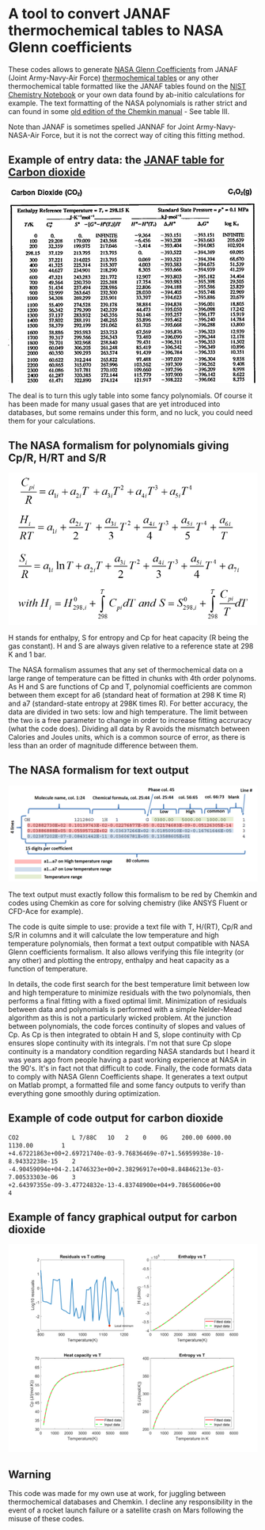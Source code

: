 # A tool to convert JANAF thermochemical tables to NASA Glenn coefficients
These codes allows to generate [NASA Glenn Coefficients](https://ntrs.nasa.gov/api/citations/20020085330/downloads/20020085330.pdf) from JANAF (Joint Army-Navy-Air Force) [thermochemical tables](https://janaf.nist.gov/janaf4pdf.html) or any other thermochemical table formatted like the JANAF tables found on the [NIST Chemistry Notebook](https://webbook.nist.gov/chemistry/) or your own data found by ab-initio calculations for example. The text formatting of the NASA polynomials is rather strict and can found in some [old edition of the Chemkin manual](CHEMKIN_III_manual(1996).pdf) - See table III. 

Note than JANAF is sometimes spelled JANNAF for Joint Army-Navy-NASA-Air Force, but it is not the correct way of citing this fitting method.

## Example of entry data: the [JANAF table for Carbon dioxide](https://janaf.nist.gov/pdf/JANAF-FourthEd-1998-Carbon.pdf)
![](Documentation/Example.png)

The deal is to turn this ugly table into some fancy polynomials. Of course it has been made for many usual gases that are yet introduced into databases, but some remains under this form, and no luck, you could need them for your calculations.

## The NASA formalism for polynomials giving Cp/R, H/RT and S/R
![](Documentation/Polynomials.png)

H stands for enthalpy, S for entropy and Cp for heat capacity (R being the gas constant). H and S are always given relative to a reference state at 298 K and 1 bar.

The NASA formalism assumes that any set of thermochemical data on a large range of temperature can be fitted in chunks with 4th order polynoms. As H and S are functions of Cp and T, polynomial coefficients are common between them except for a6 (standard heat of formation at 298 K time R) and a7 (standard-state entropy at 298K times R). For better accuracy, the data are divided in two sets: low and high temperature. The limit between the two is a free parameter to change in order to increase fitting accruracy (what the code does). Dividing all data by R avoids the mismatch between Calories and Joules units, which is a common source of error, as there is less than an order of magnitude difference between them.

## The NASA formalism for text output
![](Documentation/Polynomials_txt.png)

The text output must exactly follow this formalism to be red by Chemkin and codes using Chemkin as core for solving chemistry (like ANSYS Fluent or CFD-Ace for example).

The code is quite simple to use: provide a text file with T, H/(RT), Cp/R and S/R in columns and it will calculate the low temperature and high temperature polynomials, then format a text output compatible with NASA Glenn coefficients formalism. It also allows verifying this file integrity (or any other) and plotting the entropy, enthalpy and heat capacity as a function of temperature.

In details, the code first search for the best temperature limit between low and high temperature to minimize residuals with the two polynomials, then performs a final fitting with a fixed optimal limit. Minimization of residuals between data and polynomials is performed with a simple Nelder-Mead algorithm as this is not a particularly wicked problem. At the junction between polynomials, the code forces continuity of slopes and values of Cp. As Cp is then integrated to obtain H and S, slope continuity with Cp ensures slope continuity with its integrals. I'm not that sure Cp slope continuity is a mandatory condition regarding NASA standards but I heard it was years ago from people having a past working experience at NASA in the 90's. It's in fact not that difficult to code. Finally, the code formats data to comply with NASA Glenn Coefficients shape. It generates a text output on Matlab prompt, a formatted file and some fancy outputs to verify than everything gone smoothly during optimization.

## Example of code output for carbon dioxide
    CO2               L 7/88C   1O   2    0    0G    200.00 6000.00 1130.00        1
    +4.67221863e+00+2.69721740e-03-9.76836469e-07+1.56959938e-10-8.94332238e-15    2
    -4.90459094e+04-2.14746323e+00+2.38296917e+00+8.84846213e-03-7.00533303e-06    3
    +2.64397355e-09-3.47724832e-13-4.83748900e+04+9.78656006e+00                   4

## Example of fancy graphical output for carbon dioxide
![](Codes/NASA_fitting.png)

## Warning
This code was made for my own use at work, for juggling between thermochemical databases and Chemkin. I decline any responsibility in the event of a rocket launch failure or a satellite crash on Mars following the misuse of these codes.

